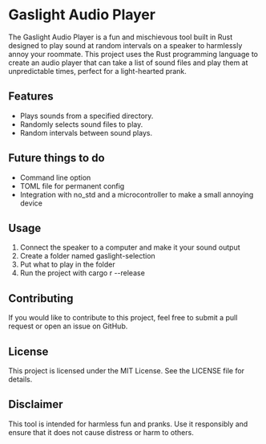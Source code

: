 # Gaslight Audio Player

The Gaslight Audio Player is a fun and mischievous tool built in Rust designed to play sound at random intervals on a speaker to harmlessly annoy your roommate. This project uses the Rust programming language to create an audio player that can take a list of sound files and play them at unpredictable times, perfect for a light-hearted prank.

## Features

- Plays sounds from a specified directory.
- Randomly selects sound files to play.
- Random intervals between sound plays.

## Future things to do
- Command line option
- TOML file for permanent config
- Integration with no_std and a microcontroller to make a small annoying device

## Usage

1. Connect the speaker to a computer and make it your sound output
2. Create a folder named gaslight-selection
3. Put what to play in the folder
4. Run the project with cargo r --release

## Contributing

If you would like to contribute to this project, feel free to submit a pull request or open an issue on GitHub.
## License

This project is licensed under the MIT License. See the LICENSE file for details.
## Disclaimer

This tool is intended for harmless fun and pranks. Use it responsibly and ensure that it does not cause distress or harm to others.